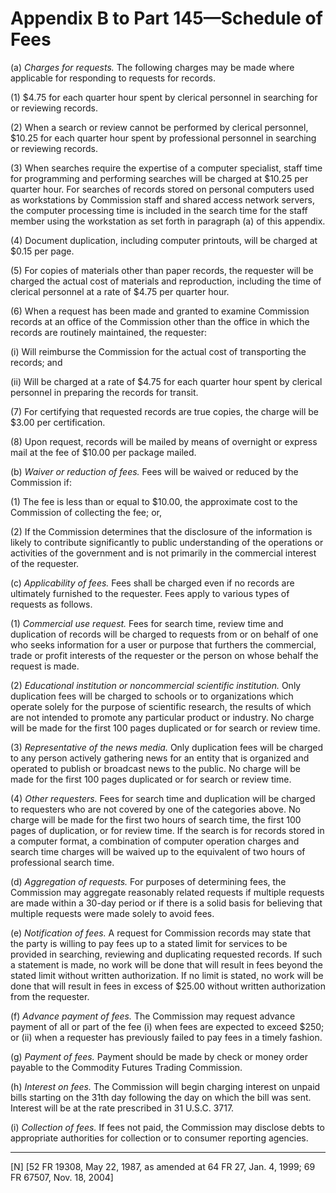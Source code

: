 # Appendix B to Part 145—Schedule of Fees


(a) *Charges for requests.* The following charges may be made where applicable for responding to requests for records.


(1) $4.75 for each quarter hour spent by clerical personnel in searching for or reviewing records.


(2) When a search or review cannot be performed by clerical personnel, $10.25 for each quarter hour spent by professional personnel in searching or reviewing records.


(3) When searches require the expertise of a computer specialist, staff time for programming and performing searches will be charged at $10.25 per quarter hour. For searches of records stored on personal computers used as workstations by Commission staff and shared access network servers, the computer processing time is included in the search time for the staff member using the workstation as set forth in paragraph (a) of this appendix.


(4) Document duplication, including computer printouts, will be charged at $0.15 per page.


(5) For copies of materials other than paper records, the requester will be charged the actual cost of materials and reproduction, including the time of clerical personnel at a rate of $4.75 per quarter hour.


(6) When a request has been made and granted to examine Commission records at an office of the Commission other than the office in which the records are routinely maintained, the requester:


(i) Will reimburse the Commission for the actual cost of transporting the records; and


(ii) Will be charged at a rate of $4.75 for each quarter hour spent by clerical personnel in preparing the records for transit.


(7) For certifying that requested records are true copies, the charge will be $3.00 per certification.


(8) Upon request, records will be mailed by means of overnight or express mail at the fee of $10.00 per package mailed.


(b) *Waiver or reduction of fees.* Fees will be waived or reduced by the Commission if:


(1) The fee is less than or equal to $10.00, the approximate cost to the Commission of collecting the fee; or,


(2) If the Commission determines that the disclosure of the information is likely to contribute significantly to public understanding of the operations or activities of the government and is not primarily in the commercial interest of the requester.


(c) *Applicability of fees.* Fees shall be charged even if no records are ultimately furnished to the requester. Fees apply to various types of requests as follows.


(1) *Commercial use request.* Fees for search time, review time and duplication of records will be charged to requests from or on behalf of one who seeks information for a user or purpose that furthers the commercial, trade or profit interests of the requester or the person on whose behalf the request is made.


(2) *Educational institution or noncommercial scientific institution.* Only duplication fees will be charged to schools or to organizations which operate solely for the purpose of scientific research, the results of which are not intended to promote any particular product or industry. No charge will be made for the first 100 pages duplicated or for search or review time.


(3) *Representative of the news media.* Only duplication fees will be charged to any person actively gathering news for an entity that is organized and operated to publish or broadcast news to the public. No charge will be made for the first 100 pages duplicated or for search or review time.


(4) *Other requesters.* Fees for search time and duplication will be charged to requesters who are not covered by one of the categories above. No charge will be made for the first two hours of search time, the first 100 pages of duplication, or for review time. If the search is for records stored in a computer format, a combination of computer operation charges and search time charges will be waived up to the equivalent of two hours of professional search time. 


(d) *Aggregation of requests.* For purposes of determining fees, the Commission may aggregate reasonably related requests if multiple requests are made within a 30-day period or if there is a solid basis for believing that multiple requests were made solely to avoid fees.


(e) *Notification of fees.* A request for Commission records may state that the party is willing to pay fees up to a stated limit for services to be provided in searching, reviewing and duplicating requested records. If such a statement is made, no work will be done that will result in fees beyond the stated limit without written authorization. If no limit is stated, no work will be done that will result in fees in excess of $25.00 without written authorization from the requester.


(f) *Advance payment of fees.* The Commission may request advance payment of all or part of the fee (i) when fees are expected to exceed $250; or (ii) when a requester has previously failed to pay fees in a timely fashion.


(g) *Payment of fees.* Payment should be made by check or money order payable to the Commodity Futures Trading Commission.


(h) *Interest on fees.* The Commission will begin charging interest on unpaid bills starting on the 31th day following the day on which the bill was sent. Interest will be at the rate prescribed in 31 U.S.C. 3717.


(i) *Collection of fees.* If fees not paid, the Commission may disclose debts to appropriate authorities for collection or to consumer reporting agencies.



---

[N] [52 FR 19308, May 22, 1987, as amended at 64 FR 27, Jan. 4, 1999; 69 FR 67507, Nov. 18, 2004]




